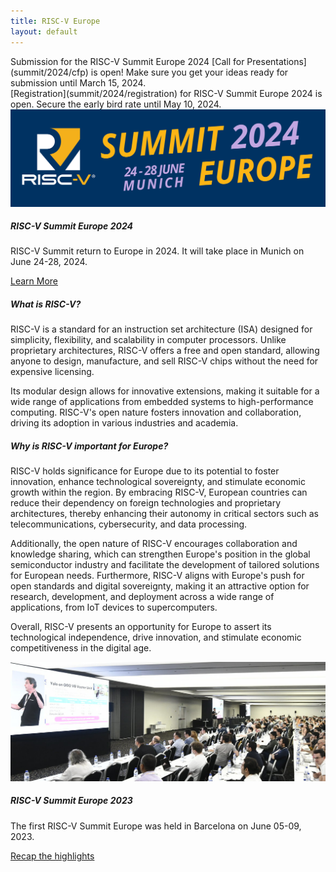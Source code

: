 ```yaml
---
title: RISC-V Europe
layout: default
---
```


<div class="alert alert-primary" role="alert" markdown="1">
  Submission for the RISC-V Summit Europe 2024 [Call for Presentations](summit/2024/cfp) is open! Make sure you get your ideas ready for submission until March 15, 2024.
</div>

<div class="alert alert-primary" role="alert" markdown="1">
  [Registration](summit/2024/registration) for RISC-V Summit Europe 2024 is open. Secure the early bird rate until May 10, 2024.
</div>

<div class="row row-cols-1 row-cols-md-2">
  <div class="col mb-4">
    <div class="card h-100">
      <a href="summit/2024"><img
        src="summit/2024/media/banners/banner-placeholder.svg"
        class="card-img-top"
        alt="RISC-V Summit Europe 2024 Logo"
      /></a>
      <div class="card-body">
        <h5 class="card-title">RISC-V Summit Europe 2024</h5>
        <p class="card-text">
          RISC-V Summit return to Europe in 2024. It will take place in Munich
          on June 24-28, 2024.
        </p>
        <div class="text-center">
          <a href="summit/2024" class="btn btn-primary btn-lg">Learn More</a>
        </div>
      </div>
    </div>
  </div>
  <div class="col mb-4">
    <div class="card h-100">
      <div class="card-header"><h5>What is RISC-V?</h5></div>
      <div class="card-body">
        <p class="card-text">
          RISC-V is a standard for an instruction set architecture (ISA)
          designed for simplicity, flexibility, and scalability in computer
          processors. Unlike proprietary architectures, RISC-V offers a free and
          open standard, allowing anyone to design, manufacture, and sell RISC-V
          chips without the need for expensive licensing.
        </p>
        <p class="card-text">
          Its modular design allows for innovative extensions, making it
          suitable for a wide range of applications from embedded systems to
          high-performance computing. RISC-V's open nature fosters innovation
          and collaboration, driving its adoption in various industries and
          academia.
        </p>
      </div>
    </div>
  </div>
  <div class="col mb-4">
    <div class="card h-100">
      <div class="card-header">
        <h5>Why is RISC-V important for Europe?</h5>
      </div>
      <div class="card-body">
        <p class="card-text">
          RISC-V holds significance for Europe due to its potential to foster
          innovation, enhance technological sovereignty, and stimulate economic
          growth within the region. By embracing RISC-V, European countries can
          reduce their dependency on foreign technologies and proprietary
          architectures, thereby enhancing their autonomy in critical sectors
          such as telecommunications, cybersecurity, and data processing.
        </p>
        <p class="card-text">
          Additionally, the open nature of RISC-V encourages collaboration and
          knowledge sharing, which can strengthen Europe's position in the
          global semiconductor industry and facilitate the development of
          tailored solutions for European needs. Furthermore, RISC-V aligns with
          Europe's push for open standards and digital sovereignty, making it an
          attractive option for research, development, and deployment across a
          wide range of applications, from IoT devices to supercomputers.
        </p>
        <p class="card-text">
          Overall, RISC-V presents an opportunity for Europe to assert its
          technological independence, drive innovation, and stimulate economic
          competitiveness in the digital age.
        </p>
      </div>
    </div>
  </div>
  <div class="col mb-4">
    <div class="card h-100">
      <img
        src="summit/2023/media/banners/banner.jpg"
        class="card-img-top"
        alt="RISC-V Summit Europe 2023 Impression"
      />
      <div class="card-body">
        <h5 class="card-title">RISC-V Summit Europe 2023</h5>
        <p class="card-text">
          The first RISC-V Summit Europe was held in Barcelona on June 05-09,
          2023.
        </p>
        <div class="text-center">
          <a href="summit/2023" class="btn btn-primary btn-lg"
            >Recap the highlights</a
          >
        </div>
      </div>
    </div>
  </div>
</div>
